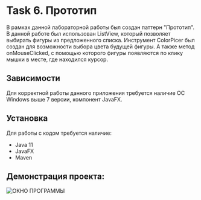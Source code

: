 # Task 6. Прототип
В рамках данной лабораторной работы был создан паттерн "Прототип".
В данной работе был использован ListView, который позволяет выбирать фигуры из предложенного списка. Инструмент ColorPicer был создан для возможности выбора цвета будущей фигуры. 
А также метод onMouseClicked, с помощью которого фигуры появляются по клику мышки в месте, где находился курсор.
## Зависимости
Для корректной работы данного приложения требуется наличие ОС Windows выше 7 версии, компонент JavaFX.
## Установка
Для работы с кодом требуется наличие:
- Java 11
- JavaFX
- Maven
## Демонстрация проекта:
![ОКНО ПРОГРАММЫ](https://user-images.githubusercontent.com/112715848/209112866-110a164f-40a4-4cda-bb1a-9aae795a2e5a.png)
